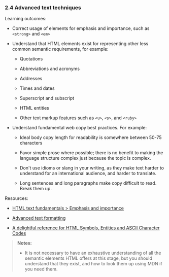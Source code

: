 ### 2.4 Advanced text techniques

Learning outcomes:

- Correct usage of elements for emphasis and importance, such as `<strong>` and `<em>`

<!-- -->

- Understand that HTML elements exist for representing other less common semantic requirements, for example:

  - Quotations

  - Abbreviations and acronyms

  - Addresses

  - Times and dates

  - Superscript and subscript

  - HTML entities

  - Other text markup features such as `<u>`, `<s>`, and `<ruby>`

<!-- -->

- Understand fundamental web copy best practices. For example:

  - Ideal body copy length for readability is somewhere between 50-75 characters

  - Favor simple prose where possible; there is no benefit to making the language structure complex just because the topic is complex.

  - Don't use idioms or slang in your writing, as they make text harder to understand for an international audience, and harder to translate.

  - Long sentences and long paragraphs make copy difficult to read. Break them up.

Resources:

- [HTML text fundamentals > Emphasis and importance](https://developer.mozilla.org/docs/Learn/HTML/Introduction_to_HTML/HTML_text_fundamentals#emphasis_and_importance)

- [Advanced text formatting](https://developer.mozilla.org/docs/Learn/HTML/Introduction_to_HTML/Advanced_text_formatting)

- [A delightful reference for HTML Symbols, Entities and ASCII Character Codes](https://www.toptal.com/designers/htmlarrows/)

> **Notes:**
>
> - It is not necessary to have an exhaustive understanding of all the semantic elements HTML offers at this stage, but you should understand that they exist, and how to look them up using MDN if you need them.
